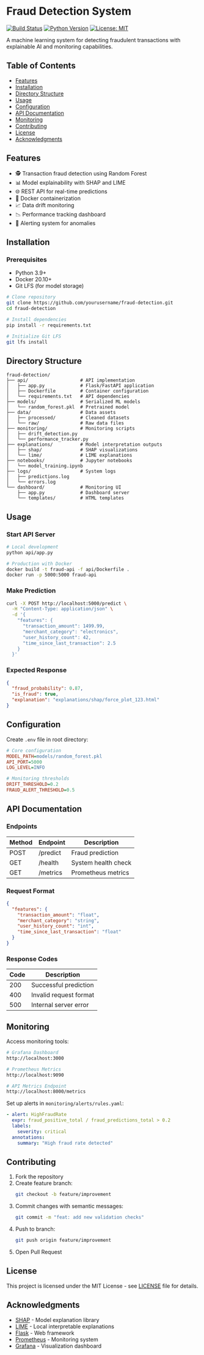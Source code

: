 # Fraud Detection System

[![Build Status](https://img.shields.io/badge/build-passing-brightgreen)](https://github.com/yourusername/fraud-detection)
[![Python Version](https://img.shields.io/badge/python-3.9%2B-blue)](https://www.python.org/)
[![License: MIT](https://img.shields.io/badge/License-MIT-yellow.svg)](https://opensource.org/licenses/MIT)

A machine learning system for detecting fraudulent transactions with explainable AI and monitoring capabilities.

## Table of Contents
- [Features](#features)
- [Installation](#installation)
- [Directory Structure](#directory-structure)
- [Usage](#usage)
- [Configuration](#configuration)
- [API Documentation](#api-documentation)
- [Monitoring](#monitoring)
- [Contributing](#contributing)
- [License](#license)
- [Acknowledgments](#acknowledgments)

## Features
- 🕵️ Transaction fraud detection using Random Forest
- 📊 Model explainability with SHAP and LIME
- 🌐 REST API for real-time predictions
- 🐳 Docker containerization
- 📈 Data drift monitoring
- 📉 Performance tracking dashboard
- 🔔 Alerting system for anomalies

## Installation

### Prerequisites
- Python 3.9+
- Docker 20.10+
- Git LFS (for model storage)

```bash
# Clone repository
git clone https://github.com/yourusername/fraud-detection.git
cd fraud-detection

# Install dependencies
pip install -r requirements.txt

# Initialize Git LFS
git lfs install
```

## Directory Structure

```
fraud-detection/
├── api/                   # API implementation
│   ├── app.py             # Flask/FastAPI application
│   ├── Dockerfile         # Container configuration
│   └── requirements.txt   # API dependencies
├── models/                # Serialized ML models
│   └── random_forest.pkl  # Pretrained model
├── data/                  # Data assets
│   ├── processed/         # Cleaned datasets
│   └── raw/               # Raw data files
├── monitoring/            # Monitoring scripts
│   ├── drift_detection.py
│   └── performance_tracker.py
├── explanations/          # Model interpretation outputs
│   ├── shap/              # SHAP visualizations
│   └── lime/              # LIME explanations
├── notebooks/             # Jupyter notebooks
│   └── model_training.ipynb
├── logs/                  # System logs
│   ├── predictions.log
│   └── errors.log
└── dashboard/             # Monitoring UI
    ├── app.py             # Dashboard server
    └── templates/         # HTML templates
```

## Usage

### Start API Server

```bash
# Local development
python api/app.py

# Production with Docker
docker build -t fraud-api -f api/Dockerfile .
docker run -p 5000:5000 fraud-api
```

### Make Prediction

```bash
curl -X POST http://localhost:5000/predict \
  -H "Content-Type: application/json" \
  -d '{
    "features": {
      "transaction_amount": 1499.99,
      "merchant_category": "electronics",
      "user_history_count": 42,
      "time_since_last_transaction": 2.5
    }
  }'
```

### Expected Response

```json
{
  "fraud_probability": 0.87,
  "is_fraud": true,
  "explanation": "explanations/shap/force_plot_123.html"
}
```

## Configuration

Create `.env` file in root directory:

```ini
# Core configuration
MODEL_PATH=models/random_forest.pkl
API_PORT=5000
LOG_LEVEL=INFO

# Monitoring thresholds
DRIFT_THRESHOLD=0.2
FRAUD_ALERT_THRESHOLD=0.5
```

## API Documentation

### Endpoints

| Method | Endpoint    | Description               |
|--------|-------------|---------------------------|
| POST   | /predict    | Fraud prediction          |
| GET    | /health     | System health check       |
| GET    | /metrics    | Prometheus metrics        |

### Request Format

```json
{
  "features": {
    "transaction_amount": "float",
    "merchant_category": "string",
    "user_history_count": "int",
    "time_since_last_transaction": "float"
  }
}
```

### Response Codes

| Code | Description                  |
|------|------------------------------|
| 200  | Successful prediction        |
| 400  | Invalid request format       |
| 500  | Internal server error        |

## Monitoring

Access monitoring tools:

```bash
# Grafana Dashboard
http://localhost:3000

# Prometheus Metrics
http://localhost:9090

# API Metrics Endpoint
http://localhost:8000/metrics
```

Set up alerts in `monitoring/alerts/rules.yaml`:

```yaml
- alert: HighFraudRate
  expr: fraud_positive_total / fraud_predictions_total > 0.2
  labels:
    severity: critical
  annotations:
    summary: "High fraud rate detected"
```

## Contributing

1. Fork the repository
2. Create feature branch:
   ```bash
   git checkout -b feature/improvement
   ```
3. Commit changes with semantic messages:
   ```bash
   git commit -m "feat: add new validation checks"
   ```
4. Push to branch:
   ```bash
   git push origin feature/improvement
   ```
5. Open Pull Request

## License

This project is licensed under the MIT License - see [LICENSE](LICENSE) file for details.

## Acknowledgments

- [SHAP](https://github.com/shap/shap) - Model explanation library
- [LIME](https://github.com/marcotcr/lime) - Local interpretable explanations
- [Flask](https://flask.palletsprojects.com/) - Web framework
- [Prometheus](https://prometheus.io/) - Monitoring system
- [Grafana](https://grafana.com/) - Visualization dashboard
